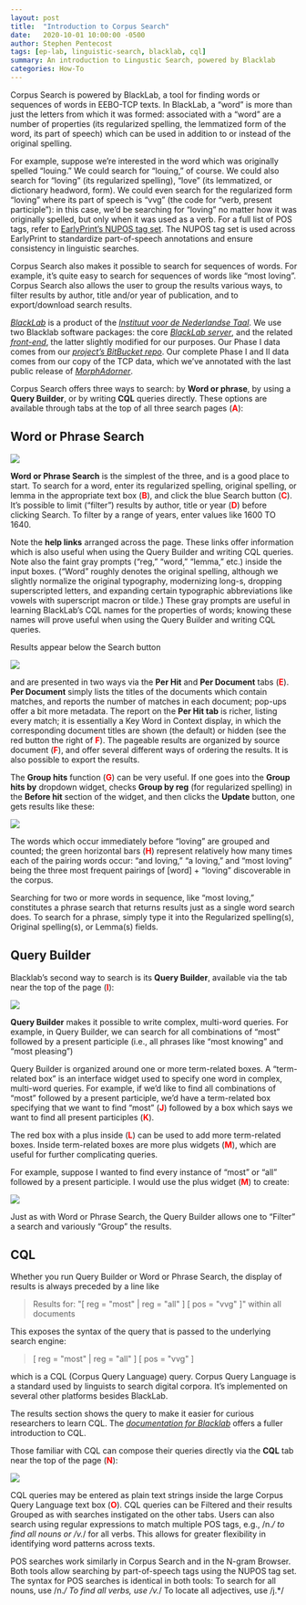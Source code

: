 ```yaml
---
layout: post
title:  "Introduction to Corpus Search"
date:   2020-10-01 10:00:00 -0500
author: Stephen Pentecost
tags: [ep-lab, linguistic-search, blacklab, cql]
summary: An introduction to Lingustic Search, powered by Blacklab
categories: How-To
---
```


Corpus Search is powered by BlackLab, a tool for finding words or
sequences of words in EEBO-TCP texts. In BlackLab, a “word” is more than
just the letters from which it was formed: associated with a “word” are
a number of properties (its regularized spelling, the lemmatized form of
the word, its part of speech) which can be used in addition to or
instead of the original spelling.

For example, suppose we’re interested in the word which was originally
spelled “louing.” We could search for “louing,” of course. We could
also search for “loving” (its regularized spelling), “love” (its
lemmatized, or dictionary headword, form). We could even search for
the regularized form “loving” where its part of speech is “vvg” (the
code for “verb, present participle”): in this case, we’d be searching
for “loving” no matter how it was originally spelled, but only when it
was used as a verb. For a full list of POS tags, refer to
[EarlyPrint’s NUPOS tag set](/intros/nupos_tag_set.html). The NUPOS
tag set is used across EarlyPrint to standardize part-of-speech
annotations and ensure consistency in linguistic searches.

Corpus Search also makes it possible to search for sequences of
words. For example, it’s quite easy to search for sequences of words
like “most loving”. Corpus Search also allows the user to group the
results various ways, to filter results by author, title and/or year of
publication, and to export/download search results.

[*BlackLab*](http://inl.github.io/BlackLab/) is a product of the
[*Instituut voor de Nederlandse Taal*](https://www.ivdnt.org/). We use
two Blacklab software packages: the core [*BlackLab
server*](https://github.com/INL/BlackLab), and the related
[*front-end*](https://github.com/INL/corpus-frontend), the latter
slightly modified for our purposes. Our Phase I data comes from our
[*project’s BitBucket
repo*](https://bitbucket.org/shcdemo/phase1texts/src/master/). Our
complete Phase I and II data comes from our copy of the TCP data, which
we’ve annotated with the last public release of
[*MorphAdorner*](http://morphadorner.northwestern.edu/morphadorner/).

Corpus Search offers three ways to search: by **Word or phrase**, by
using a **Query Builder**, or by writing **CQL** queries directly. These
options are available through tabs at the top of all three search pages
(**<span style="color:red">A</span>**):

## Word or Phrase Search

![](/assets/img/intro_to_blacklab/image2.png)

**Word or Phrase Search** is the simplest of the three, and is a good
place to start. To search for a word, enter its regularized spelling,
original spelling, or lemma in the appropriate text box (**<span style="color:red">B</span>**), and
click the blue Search button (**<span style="color:red">C</span>**). It’s possible to limit (“filter”)
results by author, title or year (**<span style="color:red">D</span>**) before clicking Search. To
filter by a range of years, enter values like 1600 TO 1640.

Note the **help links** arranged across the page. These links offer
information which is also useful when using the Query Builder and
writing CQL queries. Note also the faint gray prompts (“reg,” “word,”
“lemma,” etc.) inside the input boxes. (“Word” roughly denotes the
original spelling, although we slightly normalize the original
typography, modernizing long-s, dropping superscripted letters, and
expanding certain typographic abbreviations like vowels with superscript
macron or tilde.) These gray prompts are useful in learning BlackLab’s
CQL names for the properties of words; knowing these names will prove
useful when using the Query Builder and writing CQL queries.

Results appear below the Search button

![](/assets/img/intro_to_blacklab/image3.png)

and are presented in two ways via the **Per Hit** and **Per Document**
tabs (**<span style="color:red">E</span>**). **Per Document** simply lists the titles of the documents
which contain matches, and reports the number of matches in each
document; pop-ups offer a bit more metadata. The report on the **Per Hit
tab** is richer, listing every match; it is essentially a Key Word in
Context display, in which the corresponding document titles are shown
(the default) or hidden (see the red button the right of **<span style="color:red">F</span>**). The
pageable results are organized by source document (**<span style="color:red">F</span>**), and offer
several different ways of ordering the results. It is also possible to
export the results.

The **Group hits** function (**<span style="color:red">G</span>**) can be very useful. If one goes into
the **Group hits by** dropdown widget, checks **Group by reg** (for
regularized spelling) in the **Before hit** section of the widget, and
then clicks the **Update** button, one gets results like these:

![](/assets/img/intro_to_blacklab/image1.png)

The words which occur immediately before “loving” are grouped and
counted; the green horizontal bars (**<span style="color:red">H</span>**) represent relatively how many times
each of the pairing words occur: “and loving,” “a loving,” and “most
loving” being the three most frequent pairings of \[word\] + “loving”
discoverable in the corpus.

Searching for two or more words in sequence, like “most loving,”
constitutes a phrase search that returns results just as a single word
search does. To search for a phrase, simply type it into the Regularized
spelling(s), Original spelling(s), or Lemma(s) fields.

## Query Builder

Blacklab’s second way to search is its **Query Builder**,
available via the tab near the top of the page (**<span style="color:red">I</span>**):

![](/assets/img/intro_to_blacklab/image5.png)

**Query Builder** makes it possible to write complex, multi-word
queries. For example, in Query Builder, we can search for all
combinations of “most” followed by a present participle (i.e., all
phrases like “most knowing” and “most pleasing”)

Query Builder is organized around one or more term-related boxes. A
“term-related box” is an interface widget used to specify one word in
complex, multi-word queries. For example, if we’d like to find all
combinations of “most” followed by a present participle, we’d have a
term-related box specifying that we want to find “most” (**<span style="color:red">J</span>**) followed
by a box which says we want to find all present participles (**<span style="color:red">K</span>**).

The red box with a plus inside (**<span style="color:red">L</span>**) can be used to add more
term-related boxes. Inside term-related boxes are more plus widgets
(**<span style="color:red">M</span>**), which are useful for further complicating queries.

For example, suppose I wanted to find every instance of “most” or “all”
followed by a present participle. I would use the plus widget (**<span style="color:red">M</span>**) to
create:

![](/assets/img/intro_to_blacklab/image4.png)

Just as with Word or Phrase Search, the Query Builder allows one to
“Filter” a search and variously “Group” the results.

## CQL

Whether you run Query Builder or Word or Phrase Search, the display of
results is always preceded by a line like

> Results for: "\[ reg = "most" | reg = "all" \] \[ pos = "vvg" \]" within
all documents

This exposes the syntax of the query that is passed to the underlying
search engine:

> \[ reg = "most" \| reg = "all" \] \[ pos = "vvg" \]

which is a
CQL (Corpus Query Language) query. Corpus Query Language is a standard
used by linguists to search digital corpora. It’s implemented on several
other platforms besides BlackLab.

The results section shows the query to make it easier for curious researchers to learn
CQL. The [*documentation for
Blacklab*](http://inl.github.io/BlackLab/corpus-query-language.html#using-cql)
offers a fuller introduction to CQL.

Those familiar with CQL can compose their queries directly via the
**CQL** tab near the top of the page (**<span style="color:red">N</span>**):

![](/assets/img/intro_to_blacklab/image6.png)

CQL queries may be entered as plain text strings inside the large Corpus
Query Language text box (**<span style="color:red">O</span>**). CQL queries can be Filtered and their
results Grouped as with searches instigated on the other tabs.
Users can also search using regular expressions to match multiple POS tags, e.g., /n.*/ to find all nouns or /v.*/ for all verbs. This allows for greater flexibility in identifying word patterns across texts.

POS searches work similarly in Corpus Search and in the N-gram Browser. Both tools allow searching by part-of-speech tags using the NUPOS tag set. The syntax for POS searches is identical in both tools:
To search for all nouns, use /n.*/
To find all verbs, use /v.*/
To locate all adjectives, use /j.*/
